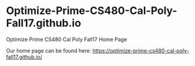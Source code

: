 # Optimize-Prime-CS480-Cal-Poly-Fall17.github.io
Optimize Prime CS480 Cal Poly Fall17 Home Page

Our home page can be found here:
https://optimize-prime-cs480-cal-poly-fall17.github.io/